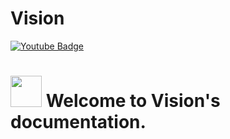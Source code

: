 # Vision
<img src="https://komarev.com/ghpvc/?username=ggV1sion&style=flat-square&color=blue" alt=""/>
<div id="badges">
  <a href="https://www.youtube.com/@gg_v1sion">
    <img src="https://img.shields.io/badge/YouTube-red?style=for-the-badge&logo=youtube&logoColor=white" alt="Youtube Badge"/>
  </a>
</div>
<h1>
    <img src="https://cdn.discordapp.com/attachments/1058483919474925610/1064658114315567245/vision_logo_png.png" width="50"/>
  Welcome to Vision's documentation.
</h1>
